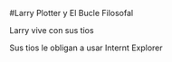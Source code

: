 #Larry Plotter y El Bucle Filosofal


Larry vive con sus tios

Sus tios le obligan a usar Internt Explorer
